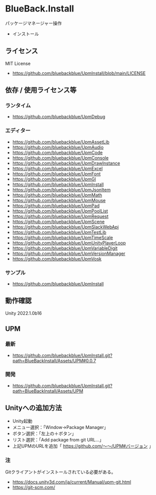 # BlueBack.Install
パッケージマネージャー操作
* インストール

## ライセンス
MIT License
* https://github.com/bluebackblue/UpmInstall/blob/main/LICENSE

## 依存 / 使用ライセンス等
### ランタイム
* https://github.com/bluebackblue/UpmDebug
### エディター
* https://github.com/bluebackblue/UpmAssetLib
* https://github.com/bluebackblue/UpmAudio
* https://github.com/bluebackblue/UpmCode
* https://github.com/bluebackblue/UpmConsole
* https://github.com/bluebackblue/UpmDrawInstance
* https://github.com/bluebackblue/UpmExcel
* https://github.com/bluebackblue/UpmFont
* https://github.com/bluebackblue/UpmGl
* https://github.com/bluebackblue/UpmInstall
* https://github.com/bluebackblue/UpmJsonItem
* https://github.com/bluebackblue/UpmMath
* https://github.com/bluebackblue/UpmMouse
* https://github.com/bluebackblue/UpmPad
* https://github.com/bluebackblue/UpmPoolList
* https://github.com/bluebackblue/UpmRequest
* https://github.com/bluebackblue/UpmScene
* https://github.com/bluebackblue/UpmSlackWebApi
* https://github.com/bluebackblue/UpmTestLib
* https://github.com/bluebackblue/UpmTimeScale
* https://github.com/bluebackblue/UpmUnityPlayerLoop
* https://github.com/bluebackblue/UpmVariableDigit
* https://github.com/bluebackblue/UpmVersionManager
* https://github.com/bluebackblue/UpmVosk
### サンプル
* https://github.com/bluebackblue/UpmInstall

## 動作確認
Unity 2022.1.0b16

## UPM
### 最新
* https://github.com/bluebackblue/UpmInstall.git?path=BlueBackInstall/Assets/UPM#0.0.7
### 開発
* https://github.com/bluebackblue/UpmInstall.git?path=BlueBackInstall/Assets/UPM

## Unityへの追加方法
* Unity起動
* メニュー選択：「Window->Package Manager」
* ボタン選択：「左上の＋ボタン」
* リスト選択：「Add package from git URL...」
* 上記UPMのURLを追加「 https://github.com/～～/UPM#バージョン 」
### 注
Gitクライアントがインストールされている必要がある。
* https://docs.unity3d.com/ja/current/Manual/upm-git.html
* https://git-scm.com/


